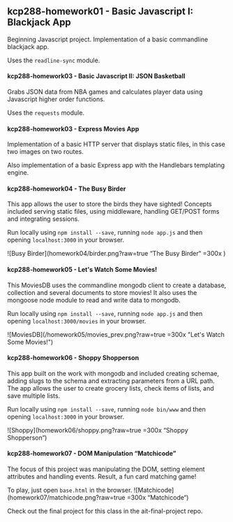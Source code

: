 ## kcp288-homework01 - Basic Javascript I: Blackjack App
Beginning Javascript project. Implementation of a basic commandline blackjack app.

Uses the `readline-sync` module.

#### kcp288-homework03 - Basic Javascript II: JSON Basketball 
Grabs JSON data from NBA games and calculates player data using Javascript higher order functions.

Uses the `requests` module.

#### kcp288-homework03 - Express Movies App
Implementation of a basic HTTP server that displays static files, in this case two images on two routes. 

Also implementation of a basic Express app with the Handlebars templating engine.

#### kcp288-homework04 - The Busy Birder
This app allows the user to store the birds they have sighted! Concepts included serving static files, using middleware, handling GET/POST forms and integrating sessions.

Run locally using `npm install --save`, running `node app.js` and then opening `localhost:3000` in your browser.

![Busy Birder](homework04/birder.png?raw=true “The Busy Birder“ =300x )

#### kcp288-homework05 - Let's Watch Some Movies!
This MoviesDB uses the commandline mongodb client to create a database, collection and several documents to store movies! It also uses the mongoose node module to read and write data to mongodb.

Run locally using `npm install --save`, running `node app.js` and then opening `localhost:3000/movies` in your browser.

![MoviesDB](/homework05/movies_prev.png?raw=true =300x "Let's Watch Some Movies!")

#### kcp288-homework06 - Shoppy Shopperson
This app built on the work with mongodb and included creating schemae, adding slugs to the schema and extracting parameters from a URL path. The app allows the user to create grocery lists, check items of lists, and save multiple lists.

Run locally using `npm install --save`, running `node bin/www` and then opening `localhost:3000` in your browser.

![Shoppy](homework06/shoppy.png?raw=true =300x “Shoppy Shopperson“)

#### kcp288-homework07 - DOM Manipulation “Matchicode”
The focus of this project was manipulating the DOM, setting element attributes and handling events. Result, a fun card matching game! 

To play, just open `base.html` in the browser.
![Matchicode](homework07/matchicode.png?raw=true =300x “Matchicode“)

Check out the final project for this class in the ait-final-project repo. 
